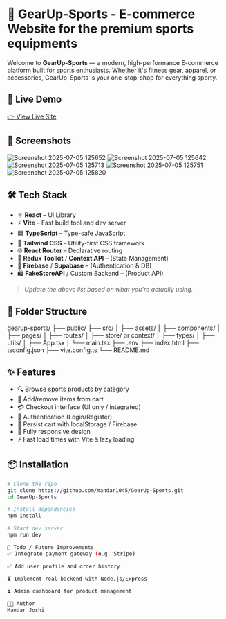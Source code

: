 # 🏀 GearUp-Sports - E-commerce Website for the premium sports equipments

Welcome to **GearUp-Sports** — a modern, high-performance E-commerce platform built for sports enthusiasts. Whether it's fitness gear, apparel, or accessories, GearUp-Sports is your one-stop-shop for everything sporty.

## 🚀 Live Demo

[👉 View Live Site](https://gearupsports.vercel.app/)


## 📸 Screenshots

![Screenshot 2025-07-05 125652](https://github.com/user-attachments/assets/0040afc0-97ab-4732-a884-367ec953f55e)
![Screenshot 2025-07-05 125642](https://github.com/user-attachments/assets/a09ee4af-9938-4554-be4f-6cb851c6119e)
![Screenshot 2025-07-05 125713](https://github.com/user-attachments/assets/0ccda322-0386-4c2f-a00e-ae0dd2242242)
![Screenshot 2025-07-05 125751](https://github.com/user-attachments/assets/c8e593ad-c796-4c4e-938c-131fdacb0d2e)
![Screenshot 2025-07-05 125820](https://github.com/user-attachments/assets/9582865a-296e-449f-8863-52200c4e6aac)





## 🛠️ Tech Stack

- ⚛️ **React** – UI Library
- ⚡ **Vite** – Fast build tool and dev server
- 🟦 **TypeScript** – Type-safe JavaScript
- 🎨 **Tailwind CSS** – Utility-first CSS framework
- 🌐 **React Router** – Declarative routing
- 💾 **Redux Toolkit** / **Context API** – (State Management)
- 🔐 **Firebase** / **Supabase** – (Authentication & DB)
- 🛍️ **FakeStoreAPI** / Custom Backend – (Product API)

> *Update the above list based on what you're actually using.*

## 📁 Folder Structure

gearup-sports/
├── public/
├── src/
│ ├── assets/
│ ├── components/
│ ├── pages/
│ ├── routes/
│ ├── store/ or context/
│ ├── types/
│ ├── utils/
│ ├── App.tsx
│ └── main.tsx
├── .env
├── index.html
├── tsconfig.json
├── vite.config.ts
└── README.md


## ✨ Features

- 🔍 Browse sports products by category
- 🛒 Add/remove items from cart
- 💳 Checkout interface (UI only / integrated)
- 🔐 Authentication (Login/Register)
- 🔄 Persist cart with localStorage / Firebase
- 📱 Fully responsive design
- ⚡ Fast load times with Vite & lazy loading

## 📦 Installation

```bash
# Clone the repo
git clone https://github.com/mandar1045/GearUp-Sports.git
cd GearUp-Sports

# Install dependencies
npm install

# Start dev server
npm run dev

📌 Todo / Future Improvements
✅ Integrate payment gateway (e.g. Stripe)

✅ Add user profile and order history

⏳ Implement real backend with Node.js/Express

⏳ Admin dashboard for product management

🧑‍💻 Author
Mandar Joshi

